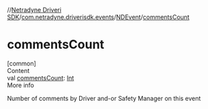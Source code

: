 //[Netradyne Driveri SDK](../../index.md)/[com.netradyne.driverisdk.events](../index.md)/[NDEvent](index.md)/[commentsCount](comments-count.md)



# commentsCount  
[common]  
Content  
val [commentsCount](comments-count.md): [Int](https://kotlinlang.org/api/latest/jvm/stdlib/kotlin/-int/index.html)  
More info  


Number of comments by Driver and-or Safety Manager on this event

  



